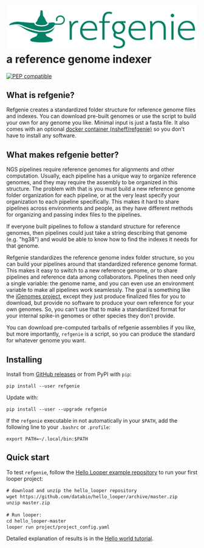 # <img src="img/refgenie_logo.svg" class="img-header"> a reference genome indexer

[![PEP compatible](http://pepkit.github.io/img/PEP-compatible-green.svg)](http://pepkit.github.io)

## What is refgenie?

Refgenie creates a standardized folder structure for reference genome files and indexes. You can download pre-built genomes or use the script to build your own for any genome you like. Minimal input is just a fasta file. It also comes with an optional [docker container (nsheff/refgenie)](https://hub.docker.com/r/nsheff/refgenie/) so you don't have to install any software.

## What makes refgenie better?

NGS pipelines require reference genomes for alignments and other computation. Usually, each pipeline has a unique way to organize reference genomes, and they may require the assembly to be organized in this structure. The problem with that is you must build a new reference genome folder organization for each pipeline, or at the very least specify your organization to each pipeline specifically. This makes it hard to share pipelines across environments and people, as they have different methods for organizing and passing index files to the pipelines.

If everyone built pipelines to follow a standard structure for reference genomes, then pipelines could just take a string describing that genome (e.g. "hg38") and would be able to know how to find the indexes it needs for that genome.

Refgenie standardizes the reference genome index folder structure, so you can build your pipelines around that standardized reference genome format. This makes it easy to switch to a new reference genome, or to share pipelines and reference data among collaborators. Pipelines then need only a single variable: the genome name, and you can even use an environment variable to make all pipelines work seamlessly. The goal is something like the [iGenomes project](http://support.illumina.com/sequencing/sequencing_software/igenome.html), except they just produce finalized files for you to download, but provide no software to produce your own reference for your own genomes. So, you can't use that to make a standardized format for your internal spike-in genomes or other species they don't provide.

You can download pre-computed tarballs of refgenie assemblies if you like, but more importantly, `refgenie` is a script, so you can produce the standard for whatever genome you want.

 

## Installing

Install from [GitHub releases](https://github.com/databio/refgenie/releases) or from PyPI with `pip`:


```console
pip install --user refgenie
```

Update with:

```console
pip install --user --upgrade refgenie
```

If the `refgenie` executable in not automatically in your `$PATH`, add the following line to your `.bashrc` or `.profile`:

```console
export PATH=~/.local/bin:$PATH
```

## Quick start

To test `refgenie`, follow the [Hello Looper example repository](https://github.com/databio/hello_looper) to run your first looper project:


```console
# download and unzip the hello_looper repository
wget https://github.com/databio/hello_looper/archive/master.zip
unzip master.zip

# Run looper:
cd hello_looper-master
looper run project/project_config.yaml
```

Detailed explanation of results is in the [Hello world tutorial](hello-world.md).
